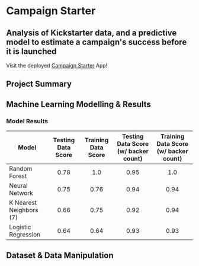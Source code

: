 # Campaign Starter
## Analysis of Kickstarter data, and a predictive model to estimate a campaign's success before it is launched

Visit the deployed [Campaign Starter](https://campaign-starter.herokuapp.com/ "Campaign Starter") App!

## Project Summary


## Machine Learning Modelling & Results

### Model Results

|Model|Testing Data Score|Training Data Score|Testing Data Score (w/ backer count)|Training Data Score (w/ backer count)|
| -------------|:----:|:----:|:----:|:----:|
|Random Forest| 0.78 | 1.0 | 0.95 | 1.0 |
|Neural Network| 0.75 | 0.76 | 0.94 | 0.94 |
|K Nearest Neighbors (7)| 0.66 | 0.75 | 0.92 | 0.94 | 
|Logistic Regression| 0.64 | 0.64 | 0.93 | 0.93 |

## Dataset & Data Manipulation